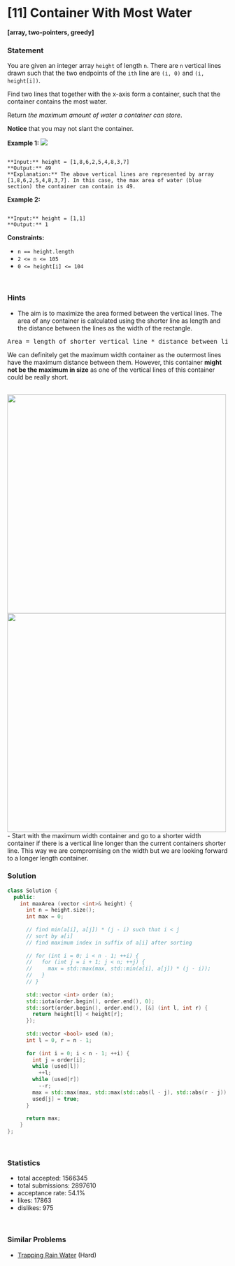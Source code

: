 # [11] Container With Most Water

**[array, two-pointers, greedy]**

### Statement

You are given an integer array `height` of length `n`. There are `n` vertical lines drawn such that the two endpoints of the `ith` line are `(i, 0)` and `(i, height[i])`.

Find two lines that together with the x-axis form a container, such that the container contains the most water.

Return *the maximum amount of water a container can store*.

**Notice** that you may not slant the container.


**Example 1:**
![](https://s3-lc-upload.s3.amazonaws.com/uploads/2018/07/17/question_11.jpg)

```

**Input:** height = [1,8,6,2,5,4,8,3,7]
**Output:** 49
**Explanation:** The above vertical lines are represented by array [1,8,6,2,5,4,8,3,7]. In this case, the max area of water (blue section) the container can contain is 49.

```

**Example 2:**

```

**Input:** height = [1,1]
**Output:** 1

```

**Constraints:**
* `n == height.length`
* `2 <= n <= 105`
* `0 <= height[i] <= 104`


<br>

### Hints

- The aim is to maximize the area formed between the vertical lines. The area of any container is calculated using the shorter line as length and the distance between the lines as the width of the rectangle.

<pre>
Area = length of shorter vertical line * distance between lines
</pre>

We can definitely get the maximum width container as the outermost lines have the maximum distance between them. However, this container <b>might not be the maximum in size</b> as one of the vertical lines of this container could be really short.

<br>
<img src="https://assets.leetcode.com/uploads/2019/10/20/hint_water_trap_1.png" width="500"/>

<br>
<img src="https://assets.leetcode.com/uploads/2019/10/20/hint_water_trap_2.png" width="500"/>
- Start with the maximum width container and go to a shorter width container if there is a vertical line longer than the current containers shorter line. This way we are compromising on the width but we are looking forward to a longer length container.

<br>

### Solution

```cpp
class Solution {
  public:
    int maxArea (vector <int>& height) {
      int n = height.size();
      int max = 0;
      
      // find min(a[i], a[j]) * (j - i) such that i < j
      // sort by a[i]
      // find maximum index in suffix of a[i] after sorting
      
      // for (int i = 0; i < n - 1; ++i) {
      //   for (int j = i + 1; j < n; ++j) {
      //     max = std::max(max, std::min(a[i], a[j]) * (j - i));
      //   }
      // }
      
      std::vector <int> order (n);
      std::iota(order.begin(), order.end(), 0);
      std::sort(order.begin(), order.end(), [&] (int l, int r) {
        return height[l] < height[r];
      });
      
      std::vector <bool> used (n);
      int l = 0, r = n - 1;
      
      for (int i = 0; i < n - 1; ++i) {
        int j = order[i];
        while (used[l])
          ++l;
        while (used[r])
          --r;
        max = std::max(max, std::max(std::abs(l - j), std::abs(r - j)) * height[j]);
        used[j] = true;
      }
      
      return max;
    }
};
```

<br>

### Statistics

- total accepted: 1566345
- total submissions: 2897610
- acceptance rate: 54.1%
- likes: 17863
- dislikes: 975

<br>

### Similar Problems

- [Trapping Rain Water](https://leetcode.com/problems/trapping-rain-water) (Hard)

